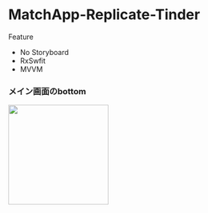# MatchApp-Replicate-Tinder

Feature
- No Storyboard
- RxSwfit
- MVVM

### メイン画面のbottom
<img src="https://user-images.githubusercontent.com/77764136/121869983-8bf94380-cd3d-11eb-9b97-17971667e442.png" width="200">
